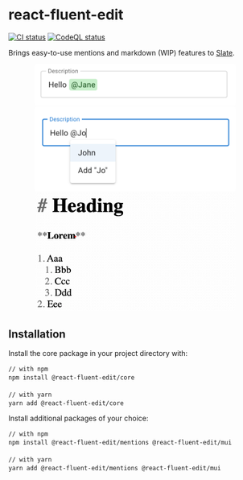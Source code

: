 # react-fluent-edit

[![CI status][github-ci-action-image]][github-ci-action-url]
[![CodeQL status][github-codeql-analysis-action-image]][github-codeql-analysis-action-url]

[github-ci-action-image]: https://github.com/sodenn/react-fluent-edit/actions/workflows/ci.yml/badge.svg
[github-ci-action-url]: https://github.com/sodenn/react-fluent-edit/actions/workflows/ci.yml
[github-codeql-analysis-action-image]: https://github.com/sodenn/react-fluent-edit/actions/workflows/codeql-analysis.yml/badge.svg
[github-codeql-analysis-action-url]: https://github.com/sodenn/react-fluent-edit/actions/workflows/codeql-analysis.yml

Brings easy-to-use mentions and markdown (WIP) features to [Slate](https://github.com/ianstormtaylor/slate).

<p align="center">
  <img width="400" src="resources/mentions1.png" alt="Screenshot" style="border-radius: 4px">
  <img width="400" src="resources/mentions2.png" alt="Screenshot" style="border-radius: 4px">
  <img width="400" src="./resources/markdown.gif" alt="Screenshot" style="border-radius: 4px">
</p>

## Installation

Install the core package in your project directory with:

```bash
// with npm
npm install @react-fluent-edit/core

// with yarn
yarn add @react-fluent-edit/core
```

Install additional packages of your choice:

```bash
// with npm
npm install @react-fluent-edit/mentions @react-fluent-edit/mui

// with yarn
yarn add @react-fluent-edit/mentions @react-fluent-edit/mui
```
